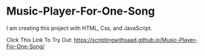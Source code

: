 # Music-Player-For-One-Song
I am creating this project with HTML, Css, and JavaScript.


Click This Link To Try Out: https://scriptingwithsaad.github.io/Music-Player-For-One-Song/
